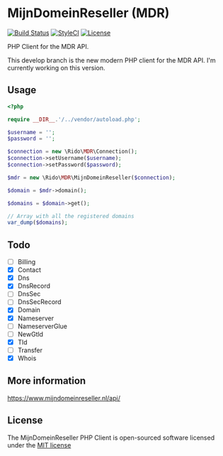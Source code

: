 # MijnDomeinReseller (MDR)

[![Build Status](https://travis-ci.org/Rido/MijnDomeinReseller.svg?branch=develop)](https://travis-ci.org/Rido/MijnDomeinReseller)
[![StyleCI](https://styleci.io/repos/50727782/shield?branch=develop)](https://styleci.io/repos/50727782)
[![License](https://poser.pugx.org/rido/mijndomeinreseller/license)](https://packagist.org/packages/rido/mijndomeinreseller)

PHP Client for the MDR API.

This develop branch is the new modern PHP client for the MDR API. I'm currently working on this version.

## Usage
```php
<?php

require __DIR__.'/../vendor/autoload.php';

$username = '';
$password = '';

$connection = new \Rido\MDR\Connection();
$connection->setUsername($username);
$connection->setPassword($password);

$mdr = new \Rido\MDR\MijnDomeinReseller($connection);

$domain = $mdr->domain();

$domains = $domain->get();

// Array with all the registered domains
var_dump($domains); 
```

## Todo
- [ ] Billing
- [x] Contact
- [x] Dns
- [x] DnsRecord
- [ ] DnsSec
- [ ] DnsSecRecord
- [x] Domain
- [x] Nameserver
- [ ] NameserverGlue
- [ ] NewGtld
- [x] Tld
- [ ] Transfer
- [x] Whois

## More information
https://www.mijndomeinreseller.nl/api/

## License
The MijnDomeinReseller PHP Client is open-sourced software licensed under the [MIT license](http://opensource.org/licenses/MIT)